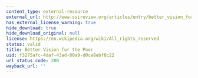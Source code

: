 ```yaml
---
content_type: external-resource
external_url: http://www.ssireview.org/articles/entry/better_vision_for_the_poor
has_external_license_warning: true
hide_download: true
hide_download_original: null
license: https://en.wikipedia.org/wiki/All_rights_reserved
status: valid
title: Better Vision for the Poor
uid: f3275afc-4daf-43ad-80a9-d0ce8ebf8c22
url_status_code: 200
wayback_url: ''
---
```

